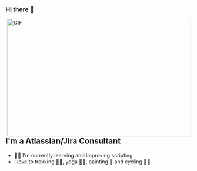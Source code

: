 ### Hi there 👋

<img align="right" alt="GIF" src="https://github.com/abhisheknaiidu/abhisheknaiidu/blob/master/code.gif?raw=true" width="500" height="320" />

## I'm a Atlassian/Jira Consultant
- 👩‍💻 I’m currently learning and improving scripting
-  I love to trekking 🚶‍♀️, yoga 🧘‍♀️, painting 🎨 and cycling 🚴‍♀️
